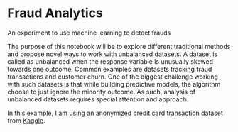 # Fraud Analytics
An experiment to use machine learning to detect frauds

The purpose of this notebook will be to explore different traditional methods and propose novel ways to work with unbalanced datasets. A dataset is called as unbalanced when the response variable is unusually skewed towards one outcome. Common examples are datasets tracking fraud transactions and customer churn. One of the biggest challenge working with such datasets is that while building predictive models, the algorithm choose to just ignore the minority outcome. As such, analysis of unbalanced datasets requires special attention and approach.

In this example, I am using an anonymized credit card transaction dataset from <a href="https://www.kaggle.com/dalpozz/creditcardfraud">Kaggle</a>.
